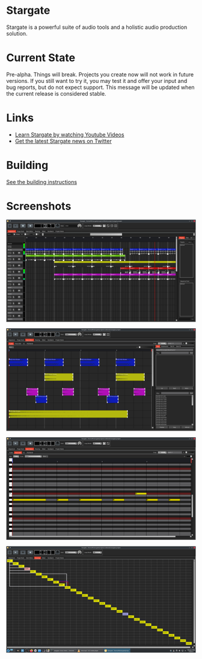 # Stargate
Stargate is a powerful suite of audio tools and a holistic audio production
solution.

# Current State
Pre-alpha.  Things will break.  Projects you create now will not work in future
versions.  If you still want to try it, you may test it and offer your input
and bug reports, but do not expect support.  This message will be updated
when the current release is considered stable.

# Links
- [Learn Stargate by watching Youtube Videos](
  https://www.youtube.com/channel/UC0xYkPBN3cqMMaTQxc38Rfw)
- [Get the latest Stargate news on Twitter](https://twitter.com/stargatedaw)

# Building
[See the building instructions](docs/building.md "Building")

# Screenshots
![Sequencer](assets/sequencer.png?raw=true "Sequencer")

![Audio Item](assets/audio_item.png?raw=true "Audio Item")

![Note Item](assets/note_item.png?raw=true "Note Item")

![Routing](assets/routing.png?raw=true "Routing")

